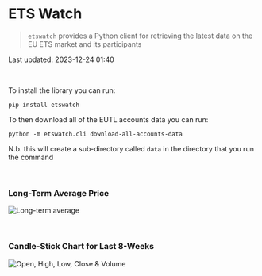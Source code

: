# ETS Watch

> `etswatch` provides a Python client for retrieving the latest data on the EU ETS market and its participants

Last updated: 2023-12-24 01:40

<br>

To install the library you can run:

`pip install etswatch`

To then download all of the EUTL accounts data you can run:

`python -m etswatch.cli download-all-accounts-data`

N.b. this will create a sub-directory called `data` in the directory that you run the command

<br>

### Long-Term Average Price

![Long-term average](https://github.com/OSUKED/ETS-Watch/raw/master/img/long_term_avg.png)

<br>

### Candle-Stick Chart for Last 8-Weeks

![Open, High, Low, Close & Volume](https://github.com/OSUKED/ETS-Watch/raw/master/img/ohlc_vol.png)
